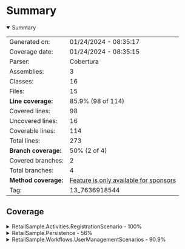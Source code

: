 # Summary
<details open><summary>Summary</summary>

|||
|:---|:---|
| Generated on: | 01/24/2024 - 08:35:17 |
| Coverage date: | 01/24/2024 - 08:35:15 |
| Parser: | Cobertura |
| Assemblies: | 3 |
| Classes: | 16 |
| Files: | 15 |
| **Line coverage:** | 85.9% (98 of 114) |
| Covered lines: | 98 |
| Uncovered lines: | 16 |
| Coverable lines: | 114 |
| Total lines: | 273 |
| **Branch coverage:** | 50% (2 of 4) |
| Covered branches: | 2 |
| Total branches: | 4 |
| **Method coverage:** | [Feature is only available for sponsors](https://reportgenerator.io/pro) |
| Tag: | 13_7636918544 |

</details>

## Coverage
<details><summary>RetailSample.Activities.RegistrationScenario - 100%</summary>

|**Name**|**Line**|**Branch**|
|:---|---:|---:|
|**RetailSample.Activities.RegistrationScenario**|**100%**|****|
|RetailSample.Activities.RegistrationScenario.RegistrationActivity|100%||
|RetailSample.Activities.RegistrationScenario.RegistrationActivityState|100%||
|RetailSample.Activities.RegistrationScenario.RegistrationStateInitialiser|100%||
|RetailSample.Activities.RegistrationScenario.RegistrationStateTransformer|100%||
|RetailSample.Activities.RegistrationScenario.RegistrationStateValidator|100%||

</details>
<details><summary>RetailSample.Persistence - 56%</summary>

|**Name**|**Line**|**Branch**|
|:---|---:|---:|
|**RetailSample.Persistence**|**56%**|****|
|Nabs.TechTrek.Persistence.Entities.UserEntity|100%||
|Nabs.TechTrek.Persistence.Entities.WeatherForecastEntityConfiguration|100%||
|RetailSample.Persistence.Entities.ShoppingCartEntity|0%||
|RetailSample.Persistence.Entities.StoreEntity|0%||
|RetailSample.Persistence.Entities.TenantEntity|0%||
|RetailSample.Persistence.RetailSampleDbContext|71.4%||

</details>
<details><summary>RetailSample.Workflows.UserManagementScenarios - 90.9%</summary>

|**Name**|**Line**|**Branch**|
|:---|---:|---:|
|**RetailSample.Workflows.UserManagementScenarios**|**90.9%**|**50%**|
|RetailSample.Workflows.UserManagementScenarios.DependencyInversionExtension<br/>s|100%||
|RetailSample.Workflows.UserManagementScenarios.NewUserWorkflow|85%|50%|
|RetailSample.Workflows.UserManagementScenarios.NewUserWorkflowParameters|100%||
|RetailSample.Workflows.UserManagementScenarios.NewUserWorkflowRepository|93.1%|50%|
|RetailSample.Workflows.UserManagementScenarios.NewUserWorkflowState|100%||

</details>
